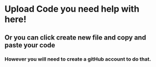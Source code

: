 # Upload Code you need help with here!
## Or you can click create new file and copy and paste your code
### However you will need to create a gitHub account to do that.
